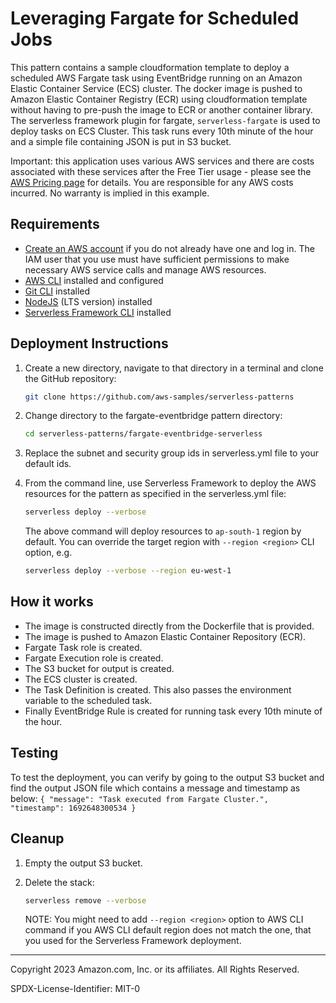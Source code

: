 # Leveraging Fargate for Scheduled Jobs

This pattern contains a sample cloudformation template to deploy a scheduled AWS Fargate task using EventBridge running on an Amazon Elastic Container Service (ECS) cluster. The docker image is pushed to Amazon Elastic Container Registry (ECR) using cloudformation template without having to pre-push the image to ECR or another container library. The serverless framework plugin for fargate, `serverless-fargate` is used to deploy tasks on ECS Cluster. This task runs every 10th minute of the hour and a simple file containing JSON is put in S3 bucket. 

Important: this application uses various AWS services and there are costs associated with these services after the Free Tier usage - please see the [AWS Pricing page](https://aws.amazon.com/pricing/) for details. You are responsible for any AWS costs incurred. No warranty is implied in this example.

## Requirements

* [Create an AWS account](https://portal.aws.amazon.com/gp/aws/developer/registration/index.html) if you do not already have one and log in. The IAM user that you use must have sufficient permissions to make necessary AWS service calls and manage AWS resources.
* [AWS CLI](https://docs.aws.amazon.com/cli/latest/userguide/install-cliv2.html) installed and configured
* [Git CLI](https://git-scm.com/book/en/v2/Getting-Started-Installing-Git) installed
* [NodeJS](https://nodejs.org/en/download/) (LTS version) installed
* [Serverless Framework CLI](https://www.serverless.com/framework/docs/getting-started) installed

## Deployment Instructions

1. Create a new directory, navigate to that directory in a terminal and clone the GitHub repository:

    ``` sh
    git clone https://github.com/aws-samples/serverless-patterns
    ```

1. Change directory to the fargate-eventbridge pattern directory:

    ``` sh
    cd serverless-patterns/fargate-eventbridge-serverless
    ```

1. Replace the subnet and security group ids in serverless.yml file to your default ids.

1. From the command line, use Serverless Framework to deploy the AWS resources for the pattern as specified in the serverless.yml file:

    ``` sh
    serverless deploy --verbose
    ```

    The above command will deploy resources to `ap-south-1` region by default. You can override the target region with `--region <region>` CLI option, e.g.

    ``` sh
    serverless deploy --verbose --region eu-west-1
    ```

## How it works

- The image is constructed directly from the Dockerfile that is provided.
- The image is pushed to Amazon Elastic Container Repository (ECR).
- Fargate Task role is created.
- Fargate Execution role is created.
- The S3 bucket for output is created.
- The ECS cluster is created.
- The Task Definition is created. This also passes the environment variable to the scheduled task.
- Finally EventBridge Rule is created for running task every 10th minute of the hour.

## Testing

To test the deployment, you can verify by going to the output S3 bucket and find the output JSON file which contains a message and timestamp as below:
    ```
    {
    "message": "Task executed from Fargate Cluster.",
    "timestamp": 1692648300534
    }
    ```


## Cleanup

1. Empty the output S3 bucket.

1. Delete the stack:

    ```sh
    serverless remove --verbose
    ```

    NOTE: You might need to add `--region <region>` option to AWS CLI command if you AWS CLI default region does not match the one, that you used for the Serverless Framework deployment.

----
Copyright 2023 Amazon.com, Inc. or its affiliates. All Rights Reserved.

SPDX-License-Identifier: MIT-0